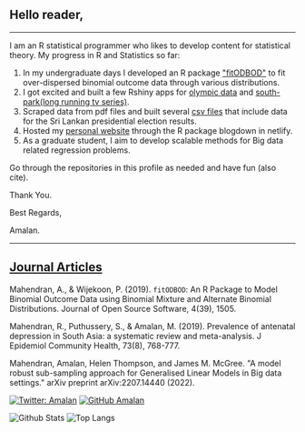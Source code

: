 ## Hello reader, 
---

I am an R statistical programmer who likes to develop content for statistical theory. My progress in R and Statistics so far:
1. In my undergraduate days I developed an R package ["fitODBOD"](https://cran.r-project.org/web/packages/fitODBOD/index.html) to fit over-dispersed binomial outcome data through various distributions. 
2. I got excited and built a few Rshiny apps for [olympic data](https://amalan-con-stat.shinyapps.io/olympic/) and [south-park(long running tv series)](https://amalan-con-stat.shinyapps.io/southparktextanalytics/). 
3. Scraped data from pdf files and built several [csv files](https://github.com/Amalan-ConStat/PresidentialElection) that include data for the Sri Lankan presidential election results.
4. Hosted my [personal website](https://amalan-con-stat.netlify.app/) through the R package blogdown in netlify. 
5. As a graduate student, I aim to develop scalable methods for Big data related regression problems. 

Go through the repositories in this profile as needed and have fun (also cite).

Thank You.

Best Regards,

Amalan.

---

## [Journal Articles](https://scholar.google.com/citations?user=fj4E-GMAAAAJ&hl=en)

Mahendran, A., & Wijekoon, P. (2019). ``fitODBOD``: An R Package to Model Binomial Outcome Data using Binomial Mixture and Alternate Binomial Distributions. Journal of Open Source Software, 4(39), 1505.

Mahendran, R., Puthussery, S., & Amalan, M. (2019). Prevalence of antenatal depression in South Asia: a systematic review and meta-analysis. J Epidemiol Community Health, 73(8), 768-777.

Mahendran, Amalan, Helen Thompson, and James M. McGree. "A model robust sub-sampling approach for Generalised Linear Models in Big data settings." arXiv preprint arXiv:2207.14440 (2022).

[![Twitter: Amalan](https://img.shields.io/twitter/follow/Amalan_Con_Stat?style=social)](https://twitter.com/Amalan_Con_Stat)
[![GitHub Amalan](https://img.shields.io/github/followers/Amalan-ConStat?label=follow&style=social)](https://github.com/Amalan-ConStat)

![Github Stats](https://github-readme-stats.vercel.app/api?username=Amalan-ConStat&count_private=true&show_icons=true&include_all_commits=true)
![Top Langs](https://github-readme-stats.vercel.app/api/top-langs/?username=Amalan-ConStat&hide=TeX&layout=compact)
